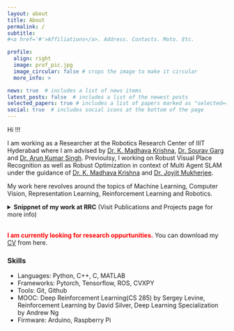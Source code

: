```yaml
---
layout: about
title: About
permalink: /
subtitle: 
#<a href='#'>Affiliations</a>. Address. Contacts. Moto. Etc.

profile:
  align: right
  image: prof_pic.jpg
  image_circular: false # crops the image to make it circular
  more_info: >

news: true  # includes a list of news items
latest_posts: false  # includes a list of the newest posts
selected_papers: true # includes a list of papers marked as "selected={true}"
social: true  # includes social icons at the bottom of the page
---
```


Hi !!!

I am working as a Researcher at the Robotics Research Center of IIIT Hyderabad where I am advised by [Dr. K. Madhava Krishna](https://robotics.iiit.ac.in/faculty_mkrishna/), [Dr. Sourav Garg](https://scholar.google.co.in/citations?user=oVS3HHIAAAAJ&hl=en) and [Dr. Arun Kumar Singh](https://tuit.ut.ee/en/content/arun-kumar-singh). Previoulsy, I working on Robust Visual Place Recognition as well as Robust Optimization in context of Multi Agent SLAM under the guidance of [Dr. K. Madhava Krishna](https://robotics.iiit.ac.in/faculty_mkrishna/) and [Dr. Joyjit Mukherjee](https://universe.bits-pilani.ac.in/hyderabad/jmukherjee/Profile).

<!-- My research here comes under broad topic of Represenation Learning in Robotics. -->
My work here revolves around the topics of Machine Learning, Computer Vision, Representation Learning, Reinforcement Learning and Robotics.


<details>

<summary><b>Snippnet of my work at RRC</b> (Visit Publications and Projects page for more info)</summary>
<br>
<b><b><i>Current Work</i></b></b>:
<ul>
<li>Depth Refinement and Completion using diffusion models.
<li>Learning generalizable skills to adapt in unseen tasks. <!-- Denoising depth images using diffusion models -->
</ul>

<b><b><i>Completed Work</i></b></b>:
<ul>
<li><b><b><i>Object Segmentation in Adverse weather condition</i></b></b>: Here, we extracted robust representations that are invariant to weather and used them for better Segmentation as well as Out-of-distribution performance.</li>
<li><b><b><i>SAM based Classification using Clustering</i></b></b>: We worked on using semantic information in SAM embeddings to classify objects via clustering with little to no training.</li>
<li><b><b><i>Koopman Operators for Linearizing Drone Dynamics</i></b></b>: We are linearizing Drone dynamics in Latent Space using <i>Koopman Theory</i> and use the obtained Linear model in path planning using <i>Convex Optimization</i>. </li>
<!-- <li><b><b><i>Other</i></b></b>: I worked on <i>Generative AI</i> and <i>Free-space estimation for faster Optimization using Deep Learning</i> for short time.</li> -->
 <!-- and *Physics Informed Neural Networks*.  -->
</ul>

</details>
<br>



<!-- Previously, I was an undergraduate student at BITS Pilani, Hyderabad Campus, where I majored in B.E. Electronics and Communication Engineering with a bachelor's thesis, on Multi Agent SLAM (_[more info](https://github.com/devapi016/Undergraduate-Thesis-Report)_), under the guidance of [Dr. K. Madhava Krishna](https://robotics.iiit.ac.in/faculty_mkrishna/) and [Dr. Joyjit Mukherjee](https://universe.bits-pilani.ac.in/hyderabad/jmukherjee/Profile). -->
<!-- __Interests__: I am interested  -->
<!-- My currect reseach interests are in Representation Learning in context of Generalization and Learning efficiently from given data(Extracting maximum info that is relevant to perform the task from data)  for human-like performance in case of Robotics or better performace in general. -->



<!-- My interests lie in AI/CV as well as its applications in the real world, especially through robotics. I want to create agents that can understand the data they get and use it efficiently to solve the problem at hand. Just like how humans do.  -->

<!-- **I am currently looking for research oppurtunities.** You can download my [CV](../assets/pdf/CV__SRI_MIHIR_DEVAPI_UNGARALA.pdf) from here. -->
<span style="color:red">**I am currently looking for research oppurtunities.**</span> You can download my [CV](https://devapi016.github.io/cv/) from here.

### Skills

- Languages: Python, C++, C, MATLAB
- Frameworks: Pytorch, Tensorflow, ROS, CVXPY
- Tools: Git, Github
- MOOC: Deep Reinforcement Learning(CS 285) by Sergey Levine, Reinforcement Learning by David Silver, Deep Learning Specialization by Andrew Ng
- Firmware: Arduino, Raspberry Pi
<!-- | | |
|----------:|:-------------|
| Languages | Python, C++, C, MATLAB |
| Frameworks | Pytorch, Tensorflow, ROS, CVXPY |
| Tools | Git, Github |
| MOOC | RL by Sutton & Barto Book, Deep Learning Specialization by Andrew Ng |
| Firmware | Arduino, Raspberry Pi | -->

